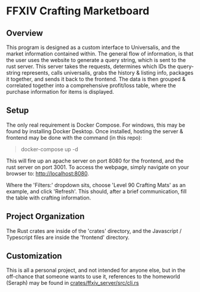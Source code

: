 # FFXIV Crafting Marketboard

## Overview

This program is designed as a custom interface to Universalis, and the market information contained within.
The general flow of information, is that the user uses the website to generate a query string, which is sent
to the rust server. This server takes the requests, determines which IDs the query-string represents, calls
universalis, grabs the history & listing info, packages it together, and sends it back to the frontend. The
data is then grouped & correlated together into a comprehensive profit/loss table, where the purchase information
for items is displayed.

## Setup

The only real requirement is Docker Compose. For windows, this may be found by installing Docker Desktop. Once
installed, hosting the server & frontend may be done with the command (in this repo):

> docker-compose up -d

This will fire up an apache server on port 8080 for the frontend, and the rust server on port 3001. To access
the webpage, simply navigate on your browser to: [http://localhost:8080](http://localhost:8080).

Where the 'Filters:' dropdown sits, choose 'Level 90 Crafting Mats' as an example, and click 'Refresh'. This
should, after a brief communication, fill the table with crafting information.

## Project Organization

The Rust crates are inside of the 'crates' directory, and the Javascript / Typescript files are inside the
'frontend' directory.

## Customization

This is all a personal project, and not intended for anyone else, but in the off-chance that someone wants to
use it, references to the homeworld (Seraph) may be found in
[crates/ffxiv_server/src/cli.rs](crates/ffxiv_server/src/cli.rs)
